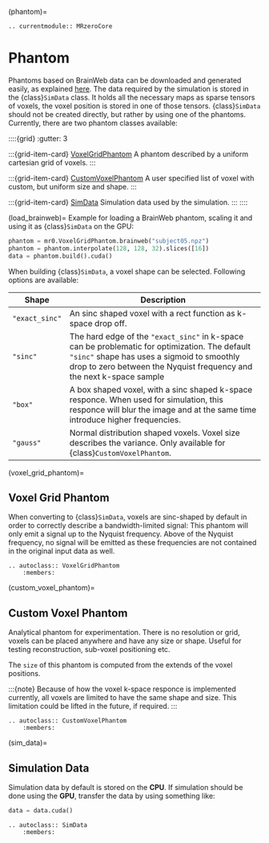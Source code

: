 (phantom)=
```{eval-rst}
.. currentmodule:: MRzeroCore
```

# Phantom

Phantoms based on BrainWeb data can be downloaded and generated easily, as explained [here](generating_phantoms).
The data required by the simulation is stored in the {class}`SimData` class. It holds all the necessary maps as sparse tensors of voxels, the voxel position is stored in one of those tensors. {class}`SimData` should not be created directly, but rather by using one of the phantoms. Currently, there are two phantom classes available:

::::{grid}
:gutter: 3

:::{grid-item-card} [VoxelGridPhantom](voxel_grid_phantom)
A phantom described by a uniform cartesian grid of voxels.
:::

:::{grid-item-card} [CustomVoxelPhantom](custom_voxel_phantom)
A user specified list of voxel with custom, but uniform size and shape.
:::

:::{grid-item-card} [SimData](sim_data)
Simulation data used by the simulation. 
:::
::::

(load_brainweb)=
Example for loading a BrainWeb phantom, scaling it and using it as {class}`SimData` on the GPU:

```python
phantom = mr0.VoxelGridPhantom.brainweb("subject05.npz")
phantom = phantom.interpolate(128, 128, 32).slices([16])
data = phantom.build().cuda()
```

When building {class}`SimData`, a voxel shape can be selected. Following options are available:

| Shape          | Description |
| -------------- |-------------|
| `"exact_sinc"` | An sinc shaped voxel with a rect function as k-space drop off. |
| `"sinc"`       | The hard edge of the `"exact_sinc"` in k-space can be problematic for optimization. The default `"sinc"` shape has uses a sigmoid to smoothly drop to zero between the Nyquist frequency and the next k-space sample |
| `"box"`        | A box shaped voxel, with a sinc shaped k-space responce. When used for simulation, this responce will blur the image and at the same time introduce higher frequencies.
| `"gauss"`      | Normal distribution shaped voxels. Voxel size describes the variance. Only available for {class}`CustomVoxelPhantom`. |


(voxel_grid_phantom)=
## Voxel Grid Phantom

When converting to {class}`SimData`, voxels are sinc-shaped by default in order to correctly describe a bandwidth-limited signal: This phantom will only emit a signal up to the Nyquist frequency. Above of the Nyquist frequency, no signal will be emitted as these frequencies are not contained in the original input data as well.


```{eval-rst}
.. autoclass:: VoxelGridPhantom
    :members:
```

(custom_voxel_phantom)=
## Custom Voxel Phantom

Analytical phantom for experimentation. There is no resolution or grid, voxels can be placed anywhere and have any size or shape. Useful for testing reconstruction, sub-voxel positioning etc.

The `size` of this phantom is computed from the extends of the voxel positions.

:::{note}
Because of how the voxel k-space responce is implemented currently, all voxels are limited to have the same shape and size. This limitation could be lifted in the future, if required.
:::

```{eval-rst}
.. autoclass:: CustomVoxelPhantom
    :members:
```

(sim_data)=
## Simulation Data

Simulation data by default is stored on the **CPU**. If simulation should be done using the **GPU**, transfer the data by using something like:

```python
data = data.cuda()
```

```{eval-rst}
.. autoclass:: SimData
    :members:
```
